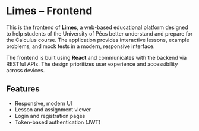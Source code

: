 # Limes – Frontend

This is the frontend of **Limes**, a web-based educational platform designed to help students of the University of Pécs better understand and prepare for the Calculus course. The application provides interactive lessons, example problems, and mock tests in a modern, responsive interface.

The frontend is built using **React** and communicates with the backend via RESTful APIs. The design prioritizes user experience and accessibility across devices.

## Features
- Responsive, modern UI
- Lesson and assignment viewer
- Login and registration pages
- Token-based authentication (JWT)



